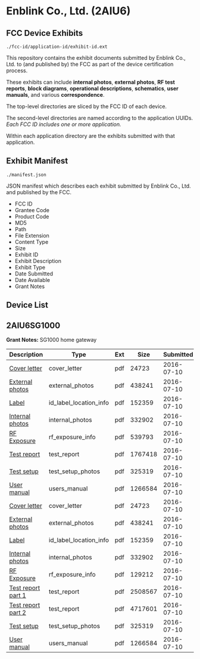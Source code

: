 # Enblink Co., Ltd. (2AIU6)
## FCC Device Exhibits

```
./fcc-id/application-id/exhibit-id.ext
```

This repository contains the exhibit documents submitted by Enblink Co., Ltd. to (and published by) the FCC as part of the device certification process.

These exhibits can include **internal photos**, **external photos**, **RF test reports**, **block diagrams**, **operational descriptions**, **schematics**, **user manuals**, and various **correspondence**.

The top-level directories are sliced by the FCC ID of each device.

The second-level directories are named according to the application UUIDs. *Each FCC ID includes one or more application.*

Within each application directory are the exhibits submitted with that application. 

## Exhibit Manifest

```
./manifest.json
```

JSON manifest which describes each exhibit submitted by Enblink Co., Ltd. and published by the FCC.

- FCC ID
- Grantee Code
- Product Code
- MD5
- Path
- File Extension
- Content Type
- Size
- Exhibit ID
- Exhibit Description
- Exhibit Type
- Date Submitted
- Date Available
- Grant Notes

## Device List
## 2AIU6SG1000
**Grant Notes:** SG1000 home gateway

| Description | Type | Ext | Size | Submitted | Available |
| ----------- | ---- | --- | ---- | --------- | --------- |
| [Cover letter](2AIU6SG1000/90bce8be9e718fea559326cbba87152f/3057136.pdf) | cover_letter | pdf | 24723 | 2016-07-10 | 2016-07-10 |
| [External photos](2AIU6SG1000/90bce8be9e718fea559326cbba87152f/3057137.pdf) | external_photos | pdf | 438241 | 2016-07-10 | 2016-07-10 |
| [Label](2AIU6SG1000/90bce8be9e718fea559326cbba87152f/3057138.pdf) | id_label_location_info | pdf | 152359 | 2016-07-10 | 2016-07-10 |
| [Internal photos](2AIU6SG1000/90bce8be9e718fea559326cbba87152f/3057139.pdf) | internal_photos | pdf | 332902 | 2016-07-10 | 2016-07-10 |
| [RF Exposure](2AIU6SG1000/90bce8be9e718fea559326cbba87152f/3057153.pdf) | rf_exposure_info | pdf | 539793 | 2016-07-10 | 2016-07-10 |
| [Test report](2AIU6SG1000/90bce8be9e718fea559326cbba87152f/3057155.pdf) | test_report | pdf | 1767418 | 2016-07-10 | 2016-07-10 |
| [Test setup](2AIU6SG1000/90bce8be9e718fea559326cbba87152f/3057145.pdf) | test_setup_photos | pdf | 325319 | 2016-07-10 | 2016-07-10 |
| [User manual](2AIU6SG1000/90bce8be9e718fea559326cbba87152f/3057146.pdf) | users_manual | pdf | 1266584 | 2016-07-10 | 2016-07-10 |
| [Cover letter](2AIU6SG1000/442bd2b0b8c07b1f88dd2c92a5051a75/3057136.pdf) | cover_letter | pdf | 24723 | 2016-07-10 | 2016-07-10 |
| [External photos](2AIU6SG1000/442bd2b0b8c07b1f88dd2c92a5051a75/3057137.pdf) | external_photos | pdf | 438241 | 2016-07-10 | 2016-07-10 |
| [Label](2AIU6SG1000/442bd2b0b8c07b1f88dd2c92a5051a75/3057138.pdf) | id_label_location_info | pdf | 152359 | 2016-07-10 | 2016-07-10 |
| [Internal photos](2AIU6SG1000/442bd2b0b8c07b1f88dd2c92a5051a75/3057139.pdf) | internal_photos | pdf | 332902 | 2016-07-10 | 2016-07-10 |
| [RF Exposure](2AIU6SG1000/442bd2b0b8c07b1f88dd2c92a5051a75/3057141.pdf) | rf_exposure_info | pdf | 129212 | 2016-07-10 | 2016-07-10 |
| [Test report part 1](2AIU6SG1000/442bd2b0b8c07b1f88dd2c92a5051a75/3057143.pdf) | test_report | pdf | 2508567 | 2016-07-10 | 2016-07-10 |
| [Test report part 2](2AIU6SG1000/442bd2b0b8c07b1f88dd2c92a5051a75/3057144.pdf) | test_report | pdf | 4717601 | 2016-07-10 | 2016-07-10 |
| [Test setup](2AIU6SG1000/442bd2b0b8c07b1f88dd2c92a5051a75/3057145.pdf) | test_setup_photos | pdf | 325319 | 2016-07-10 | 2016-07-10 |
| [User manual](2AIU6SG1000/442bd2b0b8c07b1f88dd2c92a5051a75/3057146.pdf) | users_manual | pdf | 1266584 | 2016-07-10 | 2016-07-10 |
